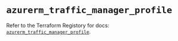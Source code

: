 # `azurerm_traffic_manager_profile`

Refer to the Terraform Registory for docs: [`azurerm_traffic_manager_profile`](https://www.terraform.io/docs/providers/azurerm/r/traffic_manager_profile).
